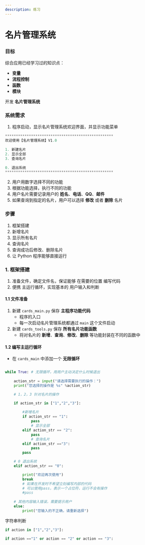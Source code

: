 ```yaml
---
description: 练习
---
```


# 名片管理系统

### 目标

综合应用已经学习过的知识点：

* **变量**
* **流程控制**
* **函数**
* **模块**

开发 **名片管理系统**

### 系统需求

1. 程序启动，显示名片管理系统欢迎界面，并显示功能菜单

```python
**************************************************
欢迎使用【名片管理系统】V1.0
​
1. 新建名片
2. 显示全部
3. 查询名片
​
0. 退出系统
**************************************************
```

2. 用户用数字选择不同的功能
3. 根据功能选择，执行不同的功能
4. 用户名片需要记录用户的 **姓名**、**电话**、**QQ**、**邮件**
5. 如果查询到指定的名片，用户可以选择 **修改** 或者 **删除** 名片

### 步骤

1. 框架搭建
2. 新增名片
3. 显示所有名片
4. 查询名片
5. 查询成功后修改、删除名片
6. 让 Python 程序能够直接运行

### 1. 框架搭建

1. 准备文件，确定文件名，保证能够 在需要的位置 编写代码
2. 便携 主运行循环，实现基本的 用户输入和判断

#### 1.1 文件准备

1. 新建 `cards_main.py` 保存 **主程序功能代码**
   * 程序的入口
   * 每一次启动名片管理系统都通过 `main` 这个文件启动
2. 新建 `cards_tools.py` 保存 **所有名片功能函数**
   * 将对名片的 **新增**、**查询**、**修改**、**删除** 等功能封装在不同的函数中

#### 1.2 编写主运行循环

* 在 `cards_main` 中添加一个 **无限循环**

```python

while True: # 无限循环，用用户主动决定什么时候退出
    
    action_str = input("请选择需要执行的操作：")
    print("您选择的操作是 %s" %action_str)

    # 1，2，3 针对名片的操作

    if action_str in ["1","2","3"]:
        
        #新增名片
        if action_str == "1":
            pass
            # 显示全部
        elif action_str == "2":
            pass
            # 查询名片
        elif action_str =="3":
            pass
        pass

    # 0 退出系统
    elif action_str == "0":

        print("欢迎再次使用")
        break
        # 如果在开发时不希望立刻编写内部的代码
        # 可以使用pass，表示一个占位符，运行不会有操作
        #pass 
        
    # 其他内容输入错误，需要提示用户
    else:
        print("您输入的不正确，请重新选择")

```

字符串判断

```python
if action in ["1","2","3"]:

if action =="1" or action == "2" or action == "3":
```
